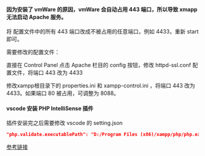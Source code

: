 #### 因为安装了 vmWare 的原因，vmWare 会自动占用 443 端口，所以导致 xmapp 无法启动 Apache 服务。

将 配置文件中的所有 443 端口改成不被占用的任意端口，例如 4433，重新 start 即可。

需要修改的配置文件：

直接在 Control Panel 点击 Apache 栏目的 config 按钮，修改 httpd-ssl.conf 配置文件，将端口 443 改为 4433

修改xampp根目录下的 properties.ini 和 xampp-control.ini ，将端口 443 改为 4433。如果端口 80 被占用，可调整为 8088。

#### vscode 安装 PHP IntelliSense  插件
插件安装完之后需要修改 vscode 的 setting.json
``` json
"php.validate.executablePath": "D:/Program Files (x86)/xampp/php/php.exe",    
```

[参考链接](http://www.php.cn/php-weizijiaocheng-391703.html)